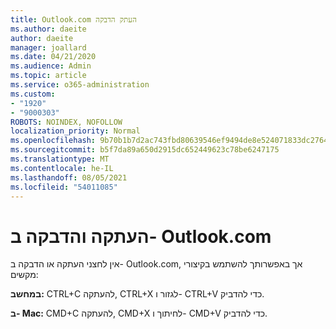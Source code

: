 ```yaml
---
title: Outlook.com העתק הדבקה
ms.author: daeite
author: daeite
manager: joallard
ms.date: 04/21/2020
ms.audience: Admin
ms.topic: article
ms.service: o365-administration
ms.custom:
- "1920"
- "9000303"
ROBOTS: NOINDEX, NOFOLLOW
localization_priority: Normal
ms.openlocfilehash: 9b70b1b7d2ac743fbd80639546ef9494de8e524071833dc276403391c560bb6a
ms.sourcegitcommit: b5f7da89a650d2915dc652449623c78be6247175
ms.translationtype: MT
ms.contentlocale: he-IL
ms.lasthandoff: 08/05/2021
ms.locfileid: "54011085"
---
```

# <a name="copy-and-paste-in-outlookcom"></a>העתקה והדבקה ב- Outlook.com

אין לחצני העתקה או הדבקה ב- Outlook.com, אך באפשרותך להשתמש בקיצורי מקשים:

**במחשב:** CTRL+C להעתקה, CTRL+X לגזור ו- CTRL+V כדי להדביק.

**ב- Mac:** CMD+C להעתקה, CMD+X לחיתוך ו- CMD+V כדי להדביק.